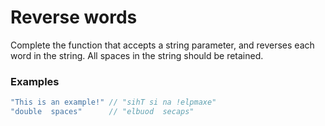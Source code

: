 # Reverse words

Complete the function that accepts a string parameter, and reverses each word in the string. All spaces in the string should be retained.

### Examples

```javascript
"This is an example!" // "sihT si na !elpmaxe"
"double  spaces"      // "elbuod  secaps"
```

